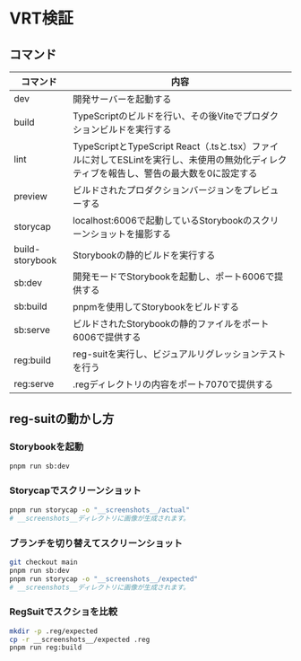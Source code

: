 # VRT検証

## コマンド

| コマンド | 内容 |
| --- | --- |
| dev | 開発サーバーを起動する |
| build | TypeScriptのビルドを行い、その後Viteでプロダクションビルドを実行する |
| lint | TypeScriptとTypeScript React（.tsと.tsx）ファイルに対してESLintを実行し、未使用の無効化ディレクティブを報告し、警告の最大数を0に設定する |
| preview | ビルドされたプロダクションバージョンをプレビューする |
| storycap | localhost:6006で起動しているStorybookのスクリーンショットを撮影する |
| build-storybook | Storybookの静的ビルドを実行する |
| sb:dev | 開発モードでStorybookを起動し、ポート6006で提供する |
| sb:build | pnpmを使用してStorybookをビルドする |
| sb:serve | ビルドされたStorybookの静的ファイルをポート6006で提供する |
| reg:build | reg-suitを実行し、ビジュアルリグレッションテストを行う |
| reg:serve | .regディレクトリの内容をポート7070で提供する |

## reg-suitの動かし方

### Storybookを起動

```sh
pnpm run sb:dev
```

### Storycapでスクリーンショット

```sh
pnpm run storycap -o "__screenshots__/actual"
# __screenshots__ディレクトリに画像が生成されます。
```

### ブランチを切り替えてスクリーンショット

```sh
git checkout main
pnpm run sb:dev
pnpm run storycap -o "__screenshots__/expected"
# __screenshots__ディレクトリに画像が生成されます。
```

### RegSuitでスクショを比較

```sh
mkdir -p .reg/expected
cp -r __screenshots__/expected .reg
pnpm run reg:build
```
